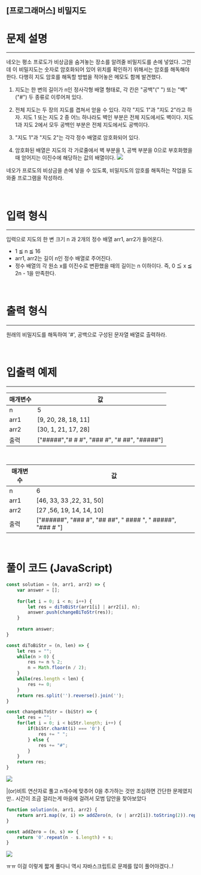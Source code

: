 [프로그래머스] 비밀지도 
---
# 문제 설명
---
네오는 평소 프로도가 비상금을 숨겨놓는 장소를 알려줄 비밀지도를 손에 넣었다. 그런데 이 비밀지도는 숫자로 암호화되어 있어 위치를 확인하기 위해서는 암호를 해독해야 한다. 다행히 지도 암호를 해독할 방법을 적어놓은 메모도 함께 발견했다.

1. 지도는 한 변의 길이가 n인 정사각형 배열 형태로, 각 칸은 "공백"(" ") 또는 "벽"("#") 두 종류로 이루어져 있다.

2. 전체 지도는 두 장의 지도를 겹쳐서 얻을 수 있다. 각각 "지도 1"과 "지도 2"라고 하자. 지도 1 또는 지도 2 중 어느 하나라도 벽인 부분은 전체 지도에서도 벽이다. 지도 1과 지도 2에서 모두 공백인 부분은 전체 지도에서도 공백이다.

3. "지도 1"과 "지도 2"는 각각 정수 배열로 암호화되어 있다.

4. 암호화된 배열은 지도의 각 가로줄에서 벽 부분을 1, 공백 부분을 0으로 부호화했을 때 얻어지는 이진수에 해당하는 값의 배열이다.
![](https://velog.velcdn.com/images/reyang/post/904d9bfa-7b74-4ea5-9d82-b9ca731d03cf/image.png)


네오가 프로도의 비상금을 손에 넣을 수 있도록, 비밀지도의 암호를 해독하는 작업을 도와줄 프로그램을 작성하라.

<br>

# 입력 형식
---
입력으로 지도의 한 변 크기 n 과 2개의 정수 배열 arr1, arr2가 들어온다.

+ 1 ≦ n ≦ 16
+ arr1, arr2는 길이 n인 정수 배열로 주어진다.
+ 정수 배열의 각 원소 x를 이진수로 변환했을 때의 길이는 n 이하이다. 즉, 0 ≦ x ≦ 2n - 1을 만족한다.

<br>

# 출력 형식
---
원래의 비밀지도를 해독하여 '#', 공백으로 구성된 문자열 배열로 출력하라.

<br>

# 입출력 예제
---
|매개변수|값|
|---|---|
|n|5|
|arr1|[9, 20, 28, 18, 11]|
|arr2|[30, 1, 21, 17, 28]|
|출력|["#####","# # #", "### #", "# ##", "#####"]|

<br>

|매개변수|값|
|---|---|
|n|6|
|arr1|[46, 33, 33 ,22, 31, 50]|
|arr2|[27 ,56, 19, 14, 14, 10]|
|출력|["######", "### #", "## ##", " #### ", " #####", "### # "]|

<br>

# 풀이 코드 (JavaScript)
```js
const solution = (n, arr1, arr2) => {
    var answer = [];
    
    for(let i = 0; i < n; i++) {
        let res = diToBiStr(arr1[i] | arr2[i], n);
        answer.push(changeBiToStr(res));
    }
    
    return answer;
}

const diToBiStr = (n, len) => {
    let res = "";
    while(n > 0) {
        res += n % 2;
        n = Math.floor(n / 2);
    }
    while(res.length < len) {
        res += 0;
    }
    return res.split('').reverse().join('');
}

const changeBiToStr = (biStr) => {
    let res = "";
    for(let i = 0; i < biStr.length; i++) {
        if(biStr.charAt(i) === '0') {
            res += " ";
        } else {
            res += "#";
        }
    }
    return res;
}
```
![](https://velog.velcdn.com/images/reyang/post/77936df7-1210-4e00-9c35-bd699f926519/image.png)

|(or)비트 연산자로 풀고 n개수에 맞추어 0을 추가하는 것만 조심하면 간단한 문제였지만..
시간이 조금 걸리는게 마음에 걸려서 모범 답안을 찾아보았다

```js
function solution(n, arr1, arr2) {
    return arr1.map((v, i) => addZero(n, (v | arr2[i]).toString(2)).replace(/1|0/g, a => +a ? '#' : ' '));
}

const addZero = (n, s) => {
    return '0'.repeat(n - s.length) + s;
}
```
![](https://velog.velcdn.com/images/reyang/post/f117a313-344d-4d27-8d3f-959b7a187e45/image.png)

ㅠㅠ 이걸 이렇게 짧게 풀다니
역시 자바스크립트로 문제를 많이 풀어야겠다..!

<br>

